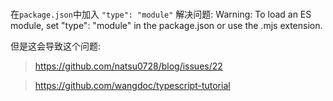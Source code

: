 ###
在`package.json`中加入 `"type": "module"`
解决问题:  Warning: To load an ES module, set "type": "module" in the package.json or use the .mjs extension.

但是这会导致这个问题:
> https://github.com/natsu0728/blog/issues/22

> https://github.com/wangdoc/typescript-tutorial